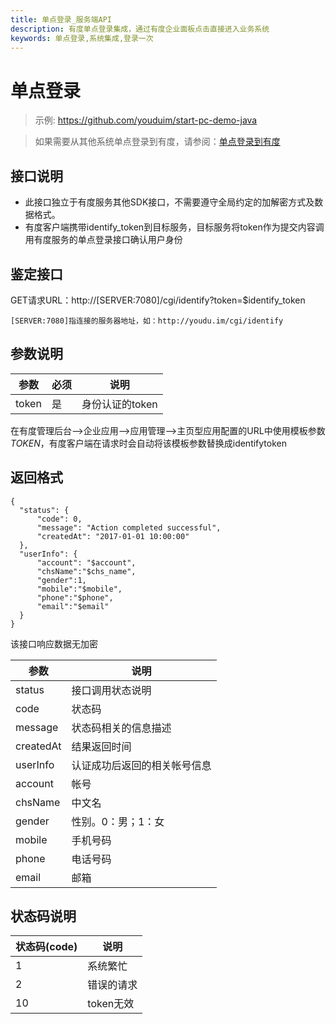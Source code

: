 ```yaml
---
title: 单点登录_服务端API
description: 有度单点登录集成，通过有度企业面板点击直接进入业务系统
keywords: 单点登录,系统集成,登录一次
---
```


# 单点登录

> 示例: https://github.com/youduim/start-pc-demo-java

> 如果需要从其他系统单点登录到有度，请参阅：[单点登录到有度](b01_00004.md)

## 接口说明

- 此接口独立于有度服务其他SDK接口，不需要遵守全局约定的加解密方式及数据格式。
- 有度客户端携带identify_token到目标服务，目标服务将token作为提交内容调用有度服务的单点登录接口确认用户身份

## 鉴定接口

GET请求URL：http://[SERVER:7080]/cgi/identify?token=$identify_token

```
[SERVER:7080]指连接的服务器地址，如：http://youdu.im/cgi/identify
```

## 参数说明

| 参数  | 必须 | 说明            |
| ----- | ---- | --------------- |
| token | 是   | 身份认证的token |

在有度管理后台-->企业应用-->应用管理-->主页型应用配置的URL中使用模板参数$TOKEN$，有度客户端在请求时会自动将该模板参数替换成identifytoken

## 返回格式

```
{
  "status": {
      "code": 0,
      "message": "Action completed successful",
      "createdAt": "2017-01-01 10:00:00"
  },
  "userInfo": {
      "account": "$account",
      "chsName":"$chs_name",
      "gender":1,
      "mobile":"$mobile",
      "phone":"$phone",
      "email":"$email"
  }
}
```


该接口响应数据无加密

| 参数      | 说明                         |
| --------- | ---------------------------- |
| status    | 接口调用状态说明             |
| code      | 状态码                       |
| message   | 状态码相关的信息描述         |
| createdAt | 结果返回时间                 |
| userInfo  | 认证成功后返回的相关帐号信息 |
| account   | 帐号                         |
| chsName   | 中文名                       |
| gender    | 性别。0：男；1：女           |
| mobile    | 手机号码                     |
| phone     | 电话号码                     |
| email     | 邮箱                         |

## 状态码说明

| 状态码(code) | 说明       |
| ------------ | ---------- |
| 1            | 系统繁忙   |
| 2            | 错误的请求 |
| 10           | token无效  |